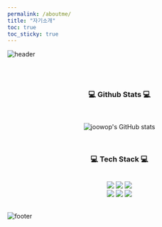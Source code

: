 ```yaml
---
permalink: /aboutme/
title: "자기소개"
toc: true
toc_sticky: true
---
```


![header](https://capsule-render.vercel.app/api?type=waving&&color=gradient&height300&section=header&fontSize=90)

<div align = "center">
  
<br/><br/>
  
<h3>💻 Github Stats 💻</h3>
<br/>
  
![joowop's GitHub stats](https://github-readme-stats.vercel.app/api?username=joowop&theme=vue&show_icons=true)

<br/>
  
<h3>💻 Tech Stack 💻</h3>
  
<br/>

<img src="https://img.shields.io/badge/Django-092E20?style=flat-square&logo=Django&logoColor=white"/>
<img src="https://img.shields.io/badge/Git-F05032?style=flat-square&logo=Git&logoColor=white"/>
<img src="https://img.shields.io/badge/Python-3776AB?style=flat-square&logo=Python&logoColor=white"/>
<br/>
<img src="https://img.shields.io/badge/TensorFlow-FF6F00?style=flat-square&logo=TensorFlow&logoColor=white"/>
<img src="https://img.shields.io/badge/PyTorch-EE4C2C?style=flat-square&logo=PyTorch&logoColor=white"/>
<img src="https://img.shields.io/badge/Keras-D00000?style=flat-square&logo=Keras&logoColor=white"/>
  
</div>

<br/>

![footer](https://capsule-render.vercel.app/api?type=waving&&color=gradient&height=300&section=footer&fontSize=90)
